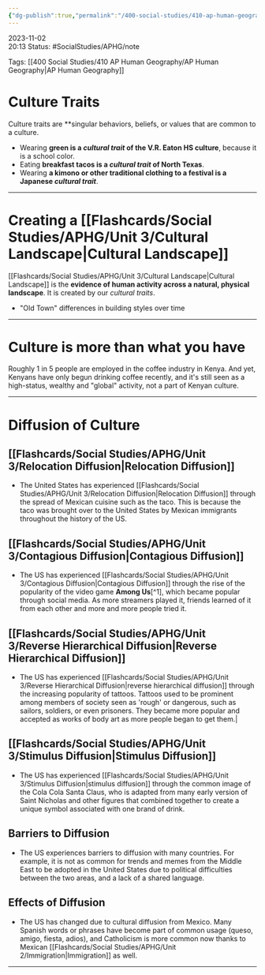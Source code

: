 ```yaml
---
{"dg-publish":true,"permalink":"/400-social-studies/410-ap-human-geography/unit-3/3-1-creating-culture/","updated":"2024-04-18T12:55:07.055-05:00"}
---
```


2023-11-02  
20:13
Status: #SocialStudies/APHG/note 

Tags: [[400 Social Studies/410 AP Human Geography/AP Human Geography\|AP Human Geography]]
# Culture Traits
Culture traits are **singular behaviors, beliefs, or values that are common to a culture.
- Wearing **green is a *cultural trait* of the V.R. Eaton HS culture**, because it is a school color.
- Eating **breakfast tacos is a *cultural trait* of North Texas**.
- Wearing **a kimono or other traditional clothing to a festival is a Japanese *cultural trait***.
---
# Creating a [[Flashcards/Social Studies/APHG/Unit 3/Cultural Landscape\|Cultural Landscape]]
[[Flashcards/Social Studies/APHG/Unit 3/Cultural Landscape\|Cultural Landscape]] is the **evidence of human activity across a natural, physical landscape**. It is created by our *cultural traits*.
- "Old Town" differences in building styles over time
---
# Culture is more than what you have
Roughly 1 in 5 people are employed in the coffee industry in Kenya. And yet, Kenyans have only begun drinking coffee recently, and it's still seen as a high-status, wealthy and "global" activity, not a part of Kenyan culture.

---
# Diffusion of Culture
## [[Flashcards/Social Studies/APHG/Unit 3/Relocation Diffusion\|Relocation Diffusion]]
- The United States has experienced [[Flashcards/Social Studies/APHG/Unit 3/Relocation Diffusion\|Relocation Diffusion]] through the spread of Mexican cuisine such as the taco. This is because the taco was brought over to the United States by Mexican immigrants throughout the history of the US.
## [[Flashcards/Social Studies/APHG/Unit 3/Contagious Diffusion\|Contagious Diffusion]]
- The US has experienced [[Flashcards/Social Studies/APHG/Unit 3/Contagious Diffusion\|Contagious Diffusion]] through the rise of the popularity of the video game **Among Us**[^1], which became popular through social media. As more streamers played it, friends learned of it from each other and more and more people tried it.
## [[Flashcards/Social Studies/APHG/Unit 3/Reverse Hierarchical Diffusion\|Reverse Hierarchical Diffusion]]
- The US has experienced [[Flashcards/Social Studies/APHG/Unit 3/Reverse Hierarchical Diffusion\|reverse hierarchical diffusion]] through the increasing popularity of tattoos. Tattoos used to be prominent among members of society seen as 'rough' or dangerous, such as sailors, soldiers, or even prisoners. They became more popular and accepted as works of body art as more people began to get them.|
## [[Flashcards/Social Studies/APHG/Unit 3/Stimulus Diffusion\|Stimulus Diffusion]]
- The US has experienced [[Flashcards/Social Studies/APHG/Unit 3/Stimulus Diffusion\|stimulus diffusion]] through the common image of the Cola Cola Santa Claus, who is adapted from many early version of Saint Nicholas and other figures that combined together to create a unique symbol associated with one brand of drink.
## Barriers to Diffusion
- The US experiences barriers to diffusion with many countries. For example, it is not as common for trends and memes from the Middle East to be adopted in the United States due to political difficulties between the two areas, and a lack of a shared language.
## Effects of Diffusion
- The US has changed due to cultural diffusion from Mexico. Many Spanish words or phrases have become part of common usage (queso, amigo, fiesta, adios), and Catholicism is more common now thanks to Mexican [[Flashcards/Social Studies/APHG/Unit 2/Immigration\|Immigration]] as well.
---